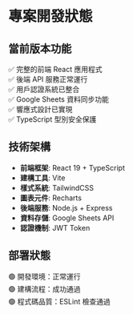 # 專案開發狀態

## 當前版本功能
✅ 完整的前端 React 應用程式  
✅ 後端 API 服務正常運行  
✅ 用戶認證系統已整合  
✅ Google Sheets 資料同步功能  
✅ 響應式設計已實現  
✅ TypeScript 型別安全保護

## 技術架構
- **前端框架**: React 19 + TypeScript
- **建構工具**: Vite  
- **樣式系統**: TailwindCSS
- **圖表元件**: Recharts
- **後端服務**: Node.js + Express
- **資料存儲**: Google Sheets API
- **認證機制**: JWT Token

## 部署狀態
🟢 開發環境：正常運行  
🟢 建構流程：成功通過  
🟢 程式碼品質：ESLint 檢查通過